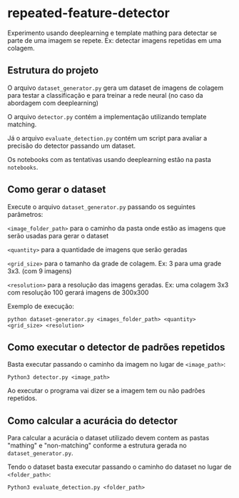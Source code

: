 # repeated-feature-detector

Experimento usando deeplearning e template mathing para detectar se parte de uma imagem se repete. Ex: detectar imagens repetidas em uma colagem.


## Estrutura do projeto

O arquivo `dataset_generator.py` gera um dataset de imagens de colagem para testar a classificação e para treinar a rede neural (no caso da abordagem com deeplearning)

O arquivo `detector.py` contém a implementação utilizando template matching.

Já o arquivo `evaluate_detection.py` contém um script para avaliar a precisão do detector passando um dataset.


Os notebooks com as tentativas usando deeplearning estão na pasta `notebooks`.


## Como gerar o dataset

Execute o arquivo `dataset_generator.py` passando os seguintes parâmetros:

`<image_folder_path>` para o caminho da pasta onde estão as imagens que serão usadas para gerar o dataset

`<quantity>` para a quantidade de imagens que serão geradas

`<grid_size>` para o tamanho da grade de colagem. Ex: 3 para uma grade 3x3. (com 9 imagens)

`<resolution>` para a resolução das imagens geradas. Ex: uma colagem 3x3 com resolução 100 gerará imagens de 300x300

Exemplo de execução:

`python dataset-generator.py <images_folder_path> <quantity> <grid_size> <resolution>`

## Como executar o detector de padrões repetidos

Basta executar passando o caminho da imagem no lugar de `<image_path>`:

`Python3 detector.py <image_path>`

Ao executar o programa vai dizer se a imagem tem ou não padrões repetidos.

## Como calcular a acurácia do detector

Para calcular a acurácia o dataset utilizado devem contem as pastas "mathing" e "non-matching" conforme a estrutura
gerada no `dataset_generator.py`.

Tendo o dataset basta executar passando o caminho do dataset no lugar de `<folder_path>`:

`Python3 evaluate_detection.py <folder_path>`


